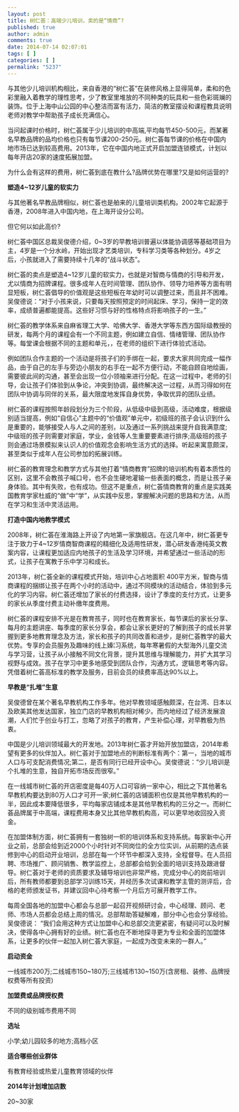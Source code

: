 ```yaml
---
layout: post
title: 树仁荟：高端少儿培训，卖的是“情商”?
published: true
author: admin
comments: true
date: 2014-07-14 02:07:01
tags: [ ]
categories: [ ]
permalink: "5237"
---
```


  


与其他少儿培训机构相比，来自香港的“树仁荟”在装修风格上显得简单，柔和的色彩里融入着教学的理性思考，少了教室里堆放的不同种类的玩具和一些色彩斑斓的装饰。位于上海中山公园的中心整洁而富有活力，简洁的教室摆设和课程教具说明老师对教学中帮助孩子成长充满信心。

当问起课时价格时，树仁荟属于少儿培训的中高端,平均每节450-500元，而某著名早教品牌的品均价格也只有每节课200-250元。树仁荟每节课的价格在中国内地市场已达到较高费用。2013年，它在中国内地正式开启加盟连锁模式，计划以每年开店20家的速度拓展加盟。

为什么会有这样的费用，树仁荟到底在教什么?品牌优势在哪里?又是如何运营的?

**塑造4~12岁儿童的软实力**

与其他著名早教品牌相似，树仁荟也是舶来的儿童培训类机构。2002年它起源于香港，2008年进入中国内地，在上海开设分公司。

但它何以如此高价?

树仁荟中国区总裁吴俊德介绍，0~3岁的早教培训普遍以体能协调感等基础项目为主，4岁是一个分水岭，开始出现才艺类培训，专科学习类等各种划分。4岁之后，小孩就进入了需要持续十几年的“战斗状态”。

树仁荟的卖点是塑造4~12岁儿童的软实力，也就是对智商与情商的引导和开发，尤以情商为招牌课程。很多成年人在时间管理、团队协作、领导力培养等方面有明显短板，树仁荟倡导的价值观是这些短板在年幼时可以调整过来，而且并不困难。吴俊德说：“对于小孩来说，只要每天按照预定的时间起床、学习，保持一定的效率，成绩普遍都能提高。这些好习惯与好的性格特点将影响孩子的一生。”

树仁荟的教学体系来自麻省理工大学、哈佛大学、香港大学等东西方国际级教授的研发，每两个月的课程会有一个不同主题，例如建立自信、情绪管理、团队协作等。每堂课会根据不同的主题和单元，，在老师的组织下进行体验式活动。

例如团队合作主题的一个活动是将孩子们的手绑在一起，要求大家共同完成一幅作品，由于自己的左手与旁边小朋友的右手在一起不方便行动，不能自顾自地绘画，需要彼此间的沟通，甚至会出现一位小领袖来进行分配。在这一过程中，老师的引导，会让孩子们体验到从争论，冲突到协调，最终解决这一过程，从而习得如何在团队中协调与同伴的关系，最大限度地发挥自身优势，争取优异的团队业绩。

树仁荟的课程按照年龄段划分为三个阶段，从低级中级到高级，活动难度，根据级别适当提高，例如“自信心”主题中的“价值观”单元中，初级班的孩子会认识到什么是重要的，能够接受人与人之间的差别，以及通过一系列挑战来提升自我满意度;中级班的孩子则需要对家庭，学业，金钱等人生重要要素进行排序;高级班的孩子则会通过场景模拟来认识人的价值观念会影响生活方式的选择。听起来寓意颇深，甚至类似于成年人在公司参加的拓展训练。

树仁荟的教育理念和教学方式与其他打着“情商教育”招牌的培训机构有着本质性的区别，这里不会教孩子喊口号，也不会生硬地灌输一些表面的概念，而是让孩子亲身体验。其中有失败，也有成功。但这不是重点，树仁荟情商教育的重点是实践美国教育学家杜威的“做”中“学”，从实践中反思，掌握解决问题的思路和方法，从而在学习和生活中灵活运用。

**打造中国内地教学模式**

2008年，树仁荟在淮海路上开设了内地第一家旗舰店。在这几年中，树仁荟更专注于致力于4~12岁情商智商课程的精细化及适用性研发，潜心研发香港纯英文教案内容，让课程更加适应内地孩子的生活及学习环境，并希望通过一些活动的形式，让孩子在寓教于乐中学习和成长。

2013年，树仁荟全新的课程模式开始，培训中心占地面积 400平方米，智商与情商课程的捆绑让孩子在两个小时的活动中，通过不同模块的活动结合，体验到多元化的学习内容。树仁荟还增加了家长的付费选择，设计了季度的支付方式，让更多的家长从季度付费主动补缴年度费用。

树仁荟的课程安排不光是在教育孩子，同时也在教育家长，每节课后的家长分享、每月的主题讲座、每季度的家长分享会，都会让家长更好的了解到孩子的成长并掌握到更多地教育理念及方法，家长和孩子的共同改善和进步，是树仁荟教学的最大优势。专享的会员服务及趣味的线上嫀¦习系统，每年寒暑假的大型海外儿童交流与学习营，让孩子从小接触不同文化背景，提升其思维与理解能力，并扩大其学习视野与成效。孩子在学习中更多地感受到团队合作，沟通方式，逻辑思考等内容。凭借着树仁荟高标准的教学及服务，目前会员的续费率高达90%以上。

**早教是“扎堆”生意**

吴俊德曾在某个著名早教机构工作多年。他对早教领域感触颇深，在台湾、日本以及欧美其他发达国家，独立门店的早教机构相对稀少。而内地经过了经济发展浪潮，人们忙于创业与打工，忽略了对孩子的教育，产生补偿心理，对早教极为热衷。

中国是少儿培训领域最大的开发地。2013年树仁荟才开始开放加盟店，2014年希望有更多的伙伴加入。树仁荟对于加盟地点的判断标准有两个：第一，当地的城市人口与可支配消费情况;第二，是否有同行已经开设中心。吴俊德说：“少儿培训是个扎堆的生意，独自开拓市场反而很窄。”

在一线城市树仁荟的开店密度是每40万人口可容纳一家中心，相比之下其他著名早教机构要达到80万人口才可开一家;树仁荟的店铺面积也仅是其他早教机构的一半，因此成本要降低很多，平均每家店铺成本是其他早教机构的三分之一。而树仁荟品牌属于中高端，课程费用本身又比其他早教机构高，可以更早地收回投入资金。

在加盟体制方面，树仁荟拥有一套独树一帜的培训体系和支持系统。每家新中心开业之前，总部会给到近2000个小时针对不同岗位的全方位实训，从前期的选点装修到中心的启动开业培训，总部在每一个环节中都深入支持，全程督导。在人员招聘、市场推广、顾问销售、教学监控上，总部都会给到全面的培训支持及跟进督导。树仁荟对于老师的资质要求及辅导培训也非常严格，完成分中心的岗前培训后，所有教师都要到总部学习训练15天，并经历多次试课和教学主管的测评后，合格的老师颁发证书，并建议回中心待考察一个月后方可展开教学工作。

每周全国各地的加盟中心都会与总部一起召开视频研讨会，中心经理、顾问、老师、市场人员都会总结上周的情况。总部帮助答疑解难，部分中心也会分享经验。吴俊德说： “我们会用这种方式让加盟中心和总部交流更紧密，有疑问可以及时解决，使得各中心拥有好的业绩。树仁荟也在不断地探寻更为专业和全面的加盟体系，让更多的伙伴一起加入树仁荟大家庭，一起成为改变未来的一群人。”

**启动资金**

一线城市200万;二线城市150~180万;三线城市130~150万(含房租、装修、品牌授权费等所有投资)

**加盟费或品牌授权费**

不同的级别城市费用不同

**选址**

小学;幼儿园较多的地方;高档小区

**适合哪些创业群体**

有教育经验或热爱儿童教育领域的伙伴

**2014年计划增加店数**

20~30家